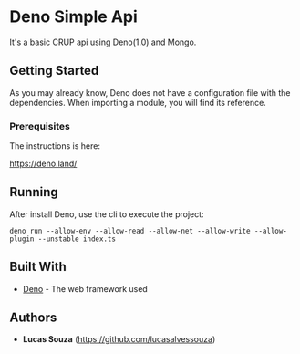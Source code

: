 # Deno Simple Api

It's a basic CRUP api using Deno(1.0) and Mongo. 

## Getting Started

As you may already know, Deno does not have a configuration file with the dependencies. When importing a module, you will find its reference.

### Prerequisites

The instructions is here:

https://deno.land/

## Running

After install Deno, use the cli to execute the project:

```
deno run --allow-env --allow-read --allow-net --allow-write --allow-plugin --unstable index.ts
```

## Built With

* [Deno](https://deno.land) - The web framework used

## Authors

* **Lucas Souza** (https://github.com/lucasalvessouza)